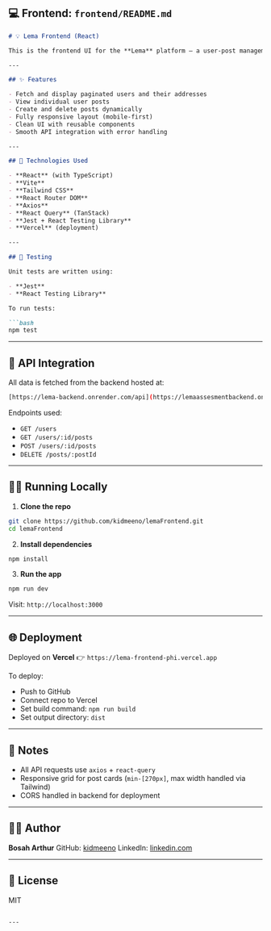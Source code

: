 ## 💻 Frontend: `frontend/README.md`

```markdown
# 💡 Lema Frontend (React)

This is the frontend UI for the **Lema** platform — a user-post management interface built using **React**, **Vite**, and **Tailwind CSS**.

---

## ✨ Features

- Fetch and display paginated users and their addresses
- View individual user posts
- Create and delete posts dynamically
- Fully responsive layout (mobile-first)
- Clean UI with reusable components
- Smooth API integration with error handling

---

## 🧰 Technologies Used

- **React** (with TypeScript)
- **Vite**
- **Tailwind CSS**
- **React Router DOM**
- **Axios**
- **React Query** (TanStack)
- **Jest + React Testing Library**
- **Vercel** (deployment)

---

## 🧪 Testing

Unit tests are written using:

- **Jest**
- **React Testing Library**

To run tests:

```bash
npm test
````

---

## 🔌 API Integration

All data is fetched from the backend hosted at:

```bash
[https://lema-backend.onrender.com/api](https://lemaassesmentbackend.onrender.com)
```

Endpoints used:

* `GET /users`
* `GET /users/:id/posts`
* `POST /users/:id/posts`
* `DELETE /posts/:postId`

---

## 🧑‍💻 Running Locally

1. **Clone the repo**

```bash
git clone https://github.com/kidmeeno/lemaFrontend.git
cd lemaFrontend
```

2. **Install dependencies**

```bash
npm install
```

3. **Run the app**

```bash
npm run dev
```

Visit: `http://localhost:3000`

---

## 🌐 Deployment

Deployed on **Vercel**
👉 `https://lema-frontend-phi.vercel.app`

To deploy:

* Push to GitHub
* Connect repo to Vercel
* Set build command: `npm run build`
* Set output directory: `dist`

---

## 📌 Notes

* All API requests use `axios` + `react-query`
* Responsive grid for post cards (`min-[270px]`, max width handled via Tailwind)
* CORS handled in backend for deployment

---


## 👨‍💼 Author

**Bosah Arthur**
GitHub: [kidmeeno]([https://github.com/jogndoe](https://github.com/kidmeeno))
LinkedIn: [linkedin.com](https://www.linkedin.com/in/bosah-arthur-11316375/)

---

## 📄 License

MIT

```

---
